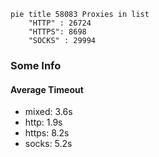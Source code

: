 
```mermaid
pie title 58083 Proxies in list
    "HTTP" : 26724
    "HTTPS": 8698
    "SOCKS" : 29994
```

### Some Info
#### Average Timeout

- mixed: 3.6s
- http: 1.9s
- https: 8.2s
- socks: 5.2s